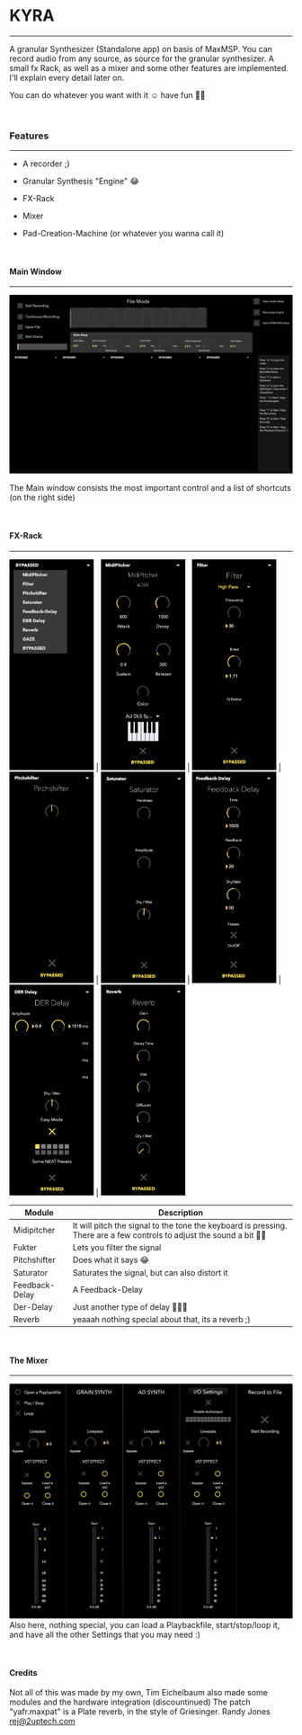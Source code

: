 # KYRA
________
A granular Synthesizer (Standalone app) on basis of MaxMSP. 
You can record audio from any source, as source for the granular synthesizer. A small fx Rack, as well as a mixer and some other features are implemented. I'll explain every detail later on. 

You can do whatever you want with it ☺️ have fun ✌🏻

<br>


### Features
________

- A recorder ;)
- Granular Synthesis "Engine" 😂
- FX-Rack
- Mixer
- Pad-Creation-Machine (or whatever you wanna call it)
  

  <br>

#### Main Window
____

![main Window](images/mainWindow.png)

The Main window consists the most important control and a list of shortcuts (on the right side) 

<br>

#### FX-Rack
_______


<img src="/images/modules/fxRack.png" width="150"> | <img src="/images/modules/MidiPitcher.png" width="150"> | <img src="/images/modules/Filter.png" width="150"> |<img src="/images/modules/Pitchshifter.png" width="150"> | <img src="/images/modules/Saturator.png" width="150"> | <img src="/images/modules/Feedback-Delay.png" width="150"> | <img src="/images/modules/Der_Delay.png" width="150"> | <img src="/images/modules/Reverb.png" width="150">

| Module | Description |
| ----------- | ----------- |
| Midipitcher | It will pitch the signal to the tone the keyboard is pressing. There are a few controls to adjust the sound a bit ✌🏻 |
| Fukter | Lets you filter the signal |
| Pitchshifter | Does what it says 😂 |
| Saturator | Saturates the signal, but can also distort it |
| Feedback-Delay | A Feedback-Delay |
| Der-Delay | Just another type of delay 🤷🏻‍♂️ |
| Reverb | yeaaah nothing special about that, its a reverb ;) |

<br>

#### The Mixer
__________

![mixer](images/Mixer.png)
Also here, nothing special,  you can load a Playbackfile, start/stop/loop it, and have all the other Settings that you may need :)

<br>

#### Credits 

Not all of this was made by my own, Tim Eichelbaum also made some modules and the hardware integration (discountinued)
The patch "yafr.maxpat" is a Plate reverb, in the style of Griesinger. Randy Jones rej@2uptech.com
